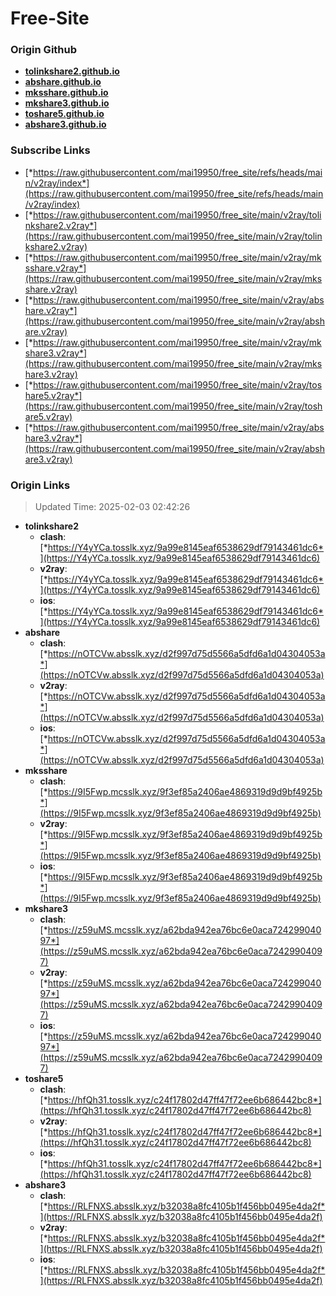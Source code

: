 # Free-Site

### Origin Github

- [**tolinkshare2.github.io**](https://github.com/tolinkshare2/tolinkshare2.github.io)
- [**abshare.github.io**](https://github.com/abshare/abshare.github.io)
- [**mksshare.github.io**](https://github.com/mksshare/mksshare.github.io)
- [**mkshare3.github.io**](https://github.com/mkshare3/mkshare3.github.io)
- [**toshare5.github.io**](https://github.com/toshare5/toshare5.github.io)
- [**abshare3.github.io**](https://github.com/abshare3/abshare3.github.io)

### Subscribe Links

- [*https://raw.githubusercontent.com/mai19950/free_site/refs/heads/main/v2ray/index*](https://raw.githubusercontent.com/mai19950/free_site/refs/heads/main/v2ray/index)
- [*https://raw.githubusercontent.com/mai19950/free_site/main/v2ray/tolinkshare2.v2ray*](https://raw.githubusercontent.com/mai19950/free_site/main/v2ray/tolinkshare2.v2ray)
- [*https://raw.githubusercontent.com/mai19950/free_site/main/v2ray/mksshare.v2ray*](https://raw.githubusercontent.com/mai19950/free_site/main/v2ray/mksshare.v2ray)
- [*https://raw.githubusercontent.com/mai19950/free_site/main/v2ray/abshare.v2ray*](https://raw.githubusercontent.com/mai19950/free_site/main/v2ray/abshare.v2ray)
- [*https://raw.githubusercontent.com/mai19950/free_site/main/v2ray/mkshare3.v2ray*](https://raw.githubusercontent.com/mai19950/free_site/main/v2ray/mkshare3.v2ray)
- [*https://raw.githubusercontent.com/mai19950/free_site/main/v2ray/toshare5.v2ray*](https://raw.githubusercontent.com/mai19950/free_site/main/v2ray/toshare5.v2ray)
- [*https://raw.githubusercontent.com/mai19950/free_site/main/v2ray/abshare3.v2ray*](https://raw.githubusercontent.com/mai19950/free_site/main/v2ray/abshare3.v2ray)

### Origin Links

> Updated Time: 2025-02-03 02:42:26

- **tolinkshare2**
  - **clash**: [*https://Y4yYCa.tosslk.xyz/9a99e8145eaf6538629df79143461dc6*](https://Y4yYCa.tosslk.xyz/9a99e8145eaf6538629df79143461dc6)
  - **v2ray**: [*https://Y4yYCa.tosslk.xyz/9a99e8145eaf6538629df79143461dc6*](https://Y4yYCa.tosslk.xyz/9a99e8145eaf6538629df79143461dc6)
  - **ios**: [*https://Y4yYCa.tosslk.xyz/9a99e8145eaf6538629df79143461dc6*](https://Y4yYCa.tosslk.xyz/9a99e8145eaf6538629df79143461dc6)
- **abshare**
  - **clash**: [*https://nOTCVw.absslk.xyz/d2f997d75d5566a5dfd6a1d04304053a*](https://nOTCVw.absslk.xyz/d2f997d75d5566a5dfd6a1d04304053a)
  - **v2ray**: [*https://nOTCVw.absslk.xyz/d2f997d75d5566a5dfd6a1d04304053a*](https://nOTCVw.absslk.xyz/d2f997d75d5566a5dfd6a1d04304053a)
  - **ios**: [*https://nOTCVw.absslk.xyz/d2f997d75d5566a5dfd6a1d04304053a*](https://nOTCVw.absslk.xyz/d2f997d75d5566a5dfd6a1d04304053a)
- **mksshare**
  - **clash**: [*https://9I5Fwp.mcsslk.xyz/9f3ef85a2406ae4869319d9d9bf4925b*](https://9I5Fwp.mcsslk.xyz/9f3ef85a2406ae4869319d9d9bf4925b)
  - **v2ray**: [*https://9I5Fwp.mcsslk.xyz/9f3ef85a2406ae4869319d9d9bf4925b*](https://9I5Fwp.mcsslk.xyz/9f3ef85a2406ae4869319d9d9bf4925b)
  - **ios**: [*https://9I5Fwp.mcsslk.xyz/9f3ef85a2406ae4869319d9d9bf4925b*](https://9I5Fwp.mcsslk.xyz/9f3ef85a2406ae4869319d9d9bf4925b)
- **mkshare3**
  - **clash**: [*https://z59uMS.mcsslk.xyz/a62bda942ea76bc6e0aca72429904097*](https://z59uMS.mcsslk.xyz/a62bda942ea76bc6e0aca72429904097)
  - **v2ray**: [*https://z59uMS.mcsslk.xyz/a62bda942ea76bc6e0aca72429904097*](https://z59uMS.mcsslk.xyz/a62bda942ea76bc6e0aca72429904097)
  - **ios**: [*https://z59uMS.mcsslk.xyz/a62bda942ea76bc6e0aca72429904097*](https://z59uMS.mcsslk.xyz/a62bda942ea76bc6e0aca72429904097)
- **toshare5**
  - **clash**: [*https://hfQh31.tosslk.xyz/c24f17802d47ff47f72ee6b686442bc8*](https://hfQh31.tosslk.xyz/c24f17802d47ff47f72ee6b686442bc8)
  - **v2ray**: [*https://hfQh31.tosslk.xyz/c24f17802d47ff47f72ee6b686442bc8*](https://hfQh31.tosslk.xyz/c24f17802d47ff47f72ee6b686442bc8)
  - **ios**: [*https://hfQh31.tosslk.xyz/c24f17802d47ff47f72ee6b686442bc8*](https://hfQh31.tosslk.xyz/c24f17802d47ff47f72ee6b686442bc8)
- **abshare3**
  - **clash**: [*https://RLFNXS.absslk.xyz/b32038a8fc4105b1f456bb0495e4da2f*](https://RLFNXS.absslk.xyz/b32038a8fc4105b1f456bb0495e4da2f)
  - **v2ray**: [*https://RLFNXS.absslk.xyz/b32038a8fc4105b1f456bb0495e4da2f*](https://RLFNXS.absslk.xyz/b32038a8fc4105b1f456bb0495e4da2f)
  - **ios**: [*https://RLFNXS.absslk.xyz/b32038a8fc4105b1f456bb0495e4da2f*](https://RLFNXS.absslk.xyz/b32038a8fc4105b1f456bb0495e4da2f)
